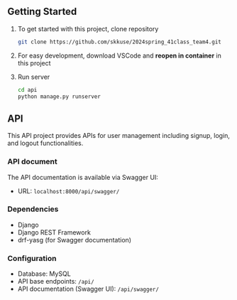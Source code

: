 ## Getting Started
1. To get started with this project, clone repository
    ```bash 
    git clone https://github.com/skkuse/2024spring_41class_team4.git
    ```

2. For easy development, download VSCode and **reopen in container** in this project

3. Run server
    ```bash
    cd api
    python manage.py runserver
    ```

## API 
This API project provides APIs for user management including signup, login, and logout functionalities.

### API document
The API documentation is available via Swagger UI:
- URL: `localhost:8000/api/swagger/`

### Dependencies
- Django
- Django REST Framework
- drf-yasg (for Swagger documentation)

### Configuration
- Database: MySQL
- API base endpoints: `/api/`
- API documentation (Swagger UI): `/api/swagger/`